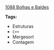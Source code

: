 [1088 Bolhas e Baldes](https://www.urionlinejudge.com.br/judge/pt/problems/view/1088)

**Tags:**
- Estruturas
- `C++`
- Mergesort
- Contagem